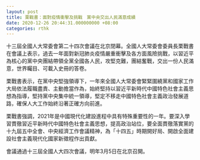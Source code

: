 ```yaml
---
layout: post
title: 栗戰書：面對疫情衝擊及挑戰　黨中央交出人民滿意成績
date: 2020-12-26 20:44:31.000000000 +08:00
categories: rthk
---
```


十三屆全國人大常委會第二十四次會議在北京閉幕。全國人大常委會委員長栗戰書在會議上表示，過去一年面對新冠肺炎疫情嚴重衝擊及各方面風險挑戰，以習近平為核心的黨中央團結帶領全黨全國各人民，攻堅克難，團結奮戰，交出一份人民滿意，世界矚目、可載入史冊的答卷。

栗戰書表示，在黨中央堅強領導下，一年來全國人大常委會緊緊圍繞黨和國家工作大局依法履職盡責、主動擔當作為，始終堅持以習近平新時代中國特色社會主義思想為指導，堅持黨中央集中統一領導，堅定不移走中國特色社會主義政治發展道路，確保人大工作始終沿著正確方向前進。 

栗戰書強調，2021年是中國現代化建設進程中具有特殊重要性的一年。要深入學習貫徹習近平新時代中國特色社會主義思想，提高政治站位，要全面貫徹落實黨的十九屆五中全會、中央經濟工作會議精神，為「十四五」時期開好局、開啟全面建設社會主義現代化國家新徵程作出貢獻。

會議通過十三屆全國人大四次會議，明年3月5日在北京召開。
